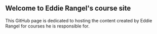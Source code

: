 ## Welcome to Eddie Rangel's course site

This GitHub page is dedicated to hosting the content created by Eddie Rangel for courses
he is responsible for. 
